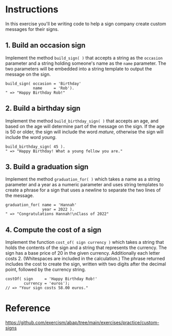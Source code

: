 # Instructions

In this exercise you'll be writing code to help a sign company create custom messages for their signs.

## 1. Build an occasion sign

Implement the method `build_sign( )` that accepts a string as the `occasion` parameter and a string holding someone's name as the `name` parameter. The two parameters will be embedded into a string template to output the message on the sign.

```abap
build_sign( occasion = 'Birthday' 
            name     = 'Rob').
" => "Happy Birthday Rob!"
```

## 2. Build a birthday sign

Implement the method `build_birthday_sign( )` that accepts an age, and based on the age will determine part of the message on the sign. If the age is 50 or older, the sign will include the word _mature_, otherwise the sign will include the word _young_.

```abap
build_birthday_sign( 45 ).
" => "Happy Birthday! What a young fellow you are."
```

## 3. Build a graduation sign

Implement the method `graduation_for( )` which takes a name as a string parameter and a year as a numeric parameter and uses string templates to create a phrase for a sign that uses a newline to separate the two lines of the message.

```abap
graduation_for( name = 'Hannah' 
                year = 2022 ).
" => "Congratulations Hannah!\nClass of 2022"
```

## 4. Compute the cost of a sign

Implement the function `cost_of( sign currency )` which takes a string that holds the contents of the sign and a string that represents the currency.
The sign has a base price of 20 in the given currency. Additionally each letter costs 2. (Whitespaces are included in the calculation.)
The phrase returned includes the cost to create the sign, written with two digits after the decimal point, followed by the currency string.

```abap
costOf( sign     = 'Happy Birthday Rob!'
        currency = 'euros');
// => "Your sign costs 58.00 euros."
```


# Reference

https://github.com/exercism/abap/tree/main/exercises/practice/custom-signs